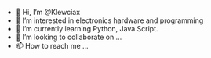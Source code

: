 - 👋 Hi, I’m @Klewciax
- 👀 I’m interested in electronics  hardware and programming
- 🌱 I’m currently learning Python, Java Script.
- 💞️ I’m looking to collaborate on ...
- 📫 How to reach me ...

<!---
Klewciax/Klewciax is a ✨ special ✨ repository because its `README.md` (this file) appears on your GitHub profile.
You can click the Preview link to take a look at your changes.
--->
